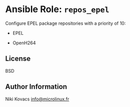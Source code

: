 Ansible Role: `repos_epel`
==========================

Configure EPEL package repositories with a priority of 10:

  - EPEL

  - OpenH264


License
-------

BSD


Author Information
------------------

Niki Kovacs <info@microlinux.fr>

